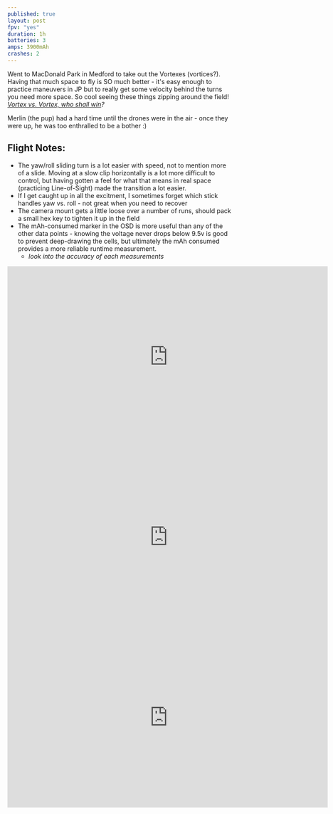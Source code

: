 ```yaml
---
published: true
layout: post
fpv: "yes"
duration: 1h
batteries: 3
amps: 3900mAh
crashes: 2
---
```



Went to MacDonald Park in Medford to take out the Vortexes (vortices?). Having that much space to fly is SO much better - it's easy enough to practice maneuvers in JP but to really get some velocity behind the turns you need more space. So cool seeing these things zipping around the field! *[Vortex vs. Vortex, who shall win](http://posters.keepcalmandposters.com/4737577.jpg "Two drones enter, one drone leaves")?*

Merlin (the pup) had a hard time until the drones were in the air - once they were up, he was too enthralled to be a bother :)

## Flight Notes:

- The yaw/roll sliding turn is a lot easier with speed, not to mention more of a slide. Moving at a slow clip horizontally is a lot more difficult to control, but having gotten a feel for what that means in real space (practicing Line-of-Sight) made the transition a lot easier.
- If I get caught up in all the excitment, I sometimes forget which stick handles yaw vs. roll - not great when you need to recover
- The camera mount gets a little loose over a number of runs, should pack a small hex key to tighten it up in the field
- The mAh-consumed marker in the OSD is more useful than any of the other data points - knowing the voltage never drops below 9.5v is good to prevent deep-drawing the cells, but ultimately the mAh consumed provides a more reliable runtime measurement.
  - *look into the accuracy of each measurements*

<script src="https://embed.github.com/view/geojson/sgregson/tangent-rc/gh-pages/maps/2015-7-25-flight.geojson?width=720&height=300"></script>

<iframe width="720" height="405" src="https://www.youtube.com/embed/ThFnnJRQk48" frameborder="0" allowfullscreen></iframe>

<iframe width="720" height="405" src="https://www.youtube.com/embed/zsd124wS5rU" frameborder="0" allowfullscreen></iframe>

<iframe width="720" height="405" src="https://www.youtube.com/embed/3nnTPDPKPjw" frameborder="0" allowfullscreen></iframe>
